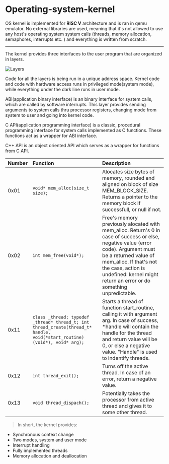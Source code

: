# Operating-system-kernel

OS kernel is implemented for **RISC V** architecture and is ran in qemu emulator. No external libraries are used, meaning that it's not allowed to use any host's operating system system calls (threads, memory allocation, semaphores, interrupts etc. ) and everything is written from scratch.

---

The kernel provides three interfaces to the user program that are organized in layers.

![Layers](https://github.com/steqwe12/os-projekat/assets/124030239/6623f620-6813-4c9d-a531-8fa0818e7699)

Code for all the layers is being run in a unique address space. Kernel code and code with hardware access runs in privileged mode(system mode), while everything under the dark line runs in user mode.

ABI(application binary interface) is an binary interface for system calls, which are called by software interrupts. This layer provides sending arguments to system calls thru processor registers, changing mode from system to user and going into kernel code.

C API(application programming interface) is a classic, procedural programming interface for system calls implemented as C functions. These functions act as a wrapper for ABI interface.

C++ API is an object oriented API which serves as a wrapper for functions from C API.

| Number | Function                                                                                                                 | Description                                                                                                                                                                                                                                                                    |
| :----- | :----------------------------------------------------------------------------------------------------------------------- | :----------------------------------------------------------------------------------------------------------------------------------------------------------------------------------------------------------------------------------------------------------------------------- |
| 0x01   | `void* mem_alloc(size_t size);`                                                                                          | Alocates size bytes of memory, rounded and aligned on block of size MEM_BLOCK_SIZE. Returns a pointer to the memory block if successfull, or null if not.                                                                                                                      |
| 0x02   | `int mem_free(void*);`                                                                                                   | Free's memory previously alocated with mem_alloc. Return's 0 in case of success or else, negative value (error code). Argument must be a returned value of mem_alloc. If that's not the case, action is undefined: kernel might return an error or do something unpredictable. |
| 0x11   | `class _thread; typedef _thread* thread_t; int thread_create(thread_t* handle, void(*start_routine)(void*), void* arg);` | Starts a thread of function start_routine, calling it with argument arg. In case of success, \*handle will contain the handle for the thread and return value will be 0, or else a negative value. "Handle" is used to indentify threads.                                      |
| 0x12   | `int thread_exit(); `                                                                                                    | Turns off the active thread. In case of an error, return a negative value.                                                                                                                                                                                                     |
| 0x13   | `void thread_dispach();`                                                                                                 | Potentially takes the processor from active thread and gives it to some other thread.                                                                                                                                                                                          |


> In short, the kernel provides:

- Synchronous context change
- Two modes, system and user mode
- Interrupt handling
- Fully implemented threads
- Memory allocation and deallocation
